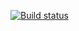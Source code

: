 [![Build status](https://ci.appveyor.com/api/projects/status/mscxu2oaueb9xnsr?svg=true)](https://ci.appveyor.com/project/astudent1234d/patterns1)


